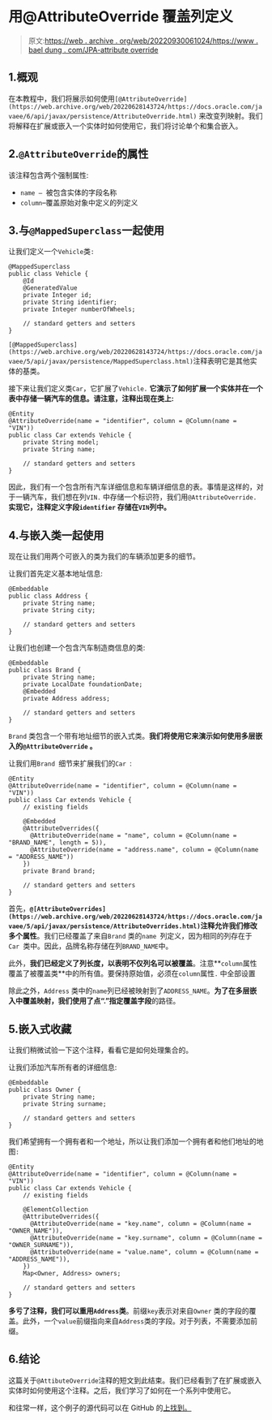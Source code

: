 # 用@AttributeOverride 覆盖列定义

> 原文:[https://web . archive . org/web/20220930061024/https://www . bael dung . com/JPA-attribute override](https://web.archive.org/web/20220930061024/https://www.baeldung.com/jpa-attributeoverride)

## 1.概观

在本教程中，我们将展示如何使用`[@AttributeOverride](https://web.archive.org/web/20220628143724/https://docs.oracle.com/javaee/6/api/javax/persistence/AttributeOverride.html)` 来改变列映射。我们将解释在扩展或嵌入一个实体时如何使用它，我们将讨论单个和集合嵌入。

## 2.`@AttributeOverride`的属性

该注释包含两个强制属性:

*   `name – `被包含实体的字段名称
*   `column`–覆盖原始对象中定义的列定义

## 3.与`@MappedSuperclass`一起使用

让我们定义一个`Vehicle`类`:`

```
@MappedSuperclass
public class Vehicle {
    @Id
    @GeneratedValue
    private Integer id;
    private String identifier;
    private Integer numberOfWheels;

    // standard getters and setters
}
```

`[@MappedSuperclass](https://web.archive.org/web/20220628143724/https://docs.oracle.com/javaee/5/api/javax/persistence/MappedSuperclass.html)`注释表明它是其他实体的基类。

接下来让我们定义类`Car`，它扩展了`Vehicle.` **它演示了如何扩展一个实体并在一个表中存储一辆汽车的信息。请注意，注释出现在类上:**

```
@Entity
@AttributeOverride(name = "identifier", column = @Column(name = "VIN"))
public class Car extends Vehicle {
    private String model;
    private String name;

    // standard getters and setters
}
```

因此，我们有一个包含所有汽车详细信息和车辆详细信息的表。事情是这样的，对于一辆汽车，我们想在列`VIN.` 中存储一个标识符，我们用`@AttributeOverride.` **实现它，注释定义字段`identifier` 存储在`VIN`列中。**

## 4.与嵌入类一起使用

现在让我们用两个可嵌入的类为我们的车辆添加更多的细节。

让我们首先定义基本地址信息:

```
@Embeddable
public class Address {
    private String name;
    private String city;

    // standard getters and setters
}
```

让我们也创建一个包含汽车制造商信息的类:

```
@Embeddable
public class Brand {
    private String name;
    private LocalDate foundationDate;
    @Embedded
    private Address address;

    // standard getters and setters
}
```

`Brand` 类包含一个带有地址细节的嵌入式类。**我们将使用它来演示如何使用多层嵌入的`@AttributeOverride` 。**

让我们用`Brand `细节来扩展我们的`Car `:

```
@Entity
@AttributeOverride(name = "identifier", column = @Column(name = "VIN"))
public class Car extends Vehicle {
    // existing fields

    @Embedded
    @AttributeOverrides({
      @AttributeOverride(name = "name", column = @Column(name = "BRAND_NAME", length = 5)),
      @AttributeOverride(name = "address.name", column = @Column(name = "ADDRESS_NAME"))
    })
    private Brand brand;

    // standard getters and setters
}
```

首先，**`@[AttributeOverrides](https://web.archive.org/web/20220628143724/https://docs.oracle.com/javaee/5/api/javax/persistence/AttributeOverrides.html)`注释允许我们修改多个属性**。我们已经覆盖了来自`Brand` 类的`name `列定义，因为相同的列存在于`Car `类中。因此，品牌名称存储在列`BRAND_NAME`中。

此外，**我们已经定义了列长度，以表明不仅列名可以被覆盖**。注意**`column`属性覆盖了被覆盖类**中的所有值。要保持原始值，必须在`column`属性`.` 中全部设置

除此之外，`Address` 类中的`name`列已经被映射到了`ADDRESS_NAME`。**为了在多层嵌入中覆盖映射，我们使用了点“.”指定覆盖字段**的路径。

## 5.嵌入式收藏

让我们稍微试验一下这个注释，看看它是如何处理集合的。

让我们添加汽车所有者的详细信息:

```
@Embeddable
public class Owner {
    private String name;
    private String surname;

    // standard getters and setters
}
```

我们希望拥有一个拥有者和一个地址，所以让我们添加一个拥有者和他们地址的地图`:`

```
@Entity
@AttributeOverride(name = "identifier", column = @Column(name = "VIN"))
public class Car extends Vehicle {
    // existing fields

    @ElementCollection
    @AttributeOverrides({
      @AttributeOverride(name = "key.name", column = @Column(name = "OWNER_NAME")),
      @AttributeOverride(name = "key.surname", column = @Column(name = "OWNER_SURNAME")),
      @AttributeOverride(name = "value.name", column = @Column(name = "ADDRESS_NAME")),
    })
    Map<Owner, Address> owners;

    // standard getters and setters
}
```

**多亏了注释，我们可以重用`Address`类**。前缀`key`表示对来自`Owner` 类的字段的覆盖。此外，一个`value`前缀指向来自`Address`类的字段。对于列表，不需要添加前缀。

## 6.结论

这篇关于`@AttibuteOverride`注释的短文到此结束。我们已经看到了在扩展或嵌入实体时如何使用这个注释。之后，我们学习了如何在一个系列中使用它。

和往常一样，这个例子的源代码可以在 GitHub 的[上找到。](https://web.archive.org/web/20220628143724/https://github.com/eugenp/tutorials/tree/master/persistence-modules/spring-data-jpa-annotations)